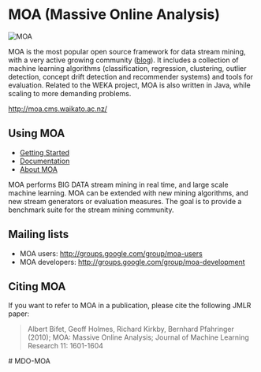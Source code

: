# MOA (Massive Online Analysis)

![MOA][logo]

[logo]: http://moa.cms.waikato.ac.nz/wp-content/uploads/2014/11/LogoMOA.jpg "Logo MOA"

MOA is the most popular open source framework for data stream mining, with a very active growing community ([blog](http://moa.cms.waikato.ac.nz/blog/)). It includes a collection of machine learning algorithms (classification, regression, clustering, outlier detection, concept drift detection and recommender systems) and tools for evaluation. Related to the WEKA project, MOA is also written in Java, while scaling to more demanding problems.

http://moa.cms.waikato.ac.nz/

## Using MOA

* [Getting Started](http://moa.cms.waikato.ac.nz/getting-started/)
* [Documentation](http://moa.cms.waikato.ac.nz/documentation/)
* [About MOA](http://moa.cms.waikato.ac.nz/details/)

MOA performs BIG DATA stream mining in real time, and large scale machine learning. MOA can be extended with new mining algorithms, and new stream generators or evaluation measures. The goal is to provide a benchmark suite for the stream mining community. 

## Mailing lists
* MOA users: http://groups.google.com/group/moa-users
* MOA developers: http://groups.google.com/group/moa-development

## Citing MOA
If you want to refer to MOA in a publication, please cite the following JMLR paper: 

> Albert Bifet, Geoff Holmes, Richard Kirkby, Bernhard Pfahringer (2010);
> MOA: Massive Online Analysis; Journal of Machine Learning Research 11: 1601-1604 


#   M D O - M O A  
 